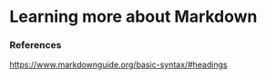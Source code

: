 # Learning more about Markdown

### References

<https://www.markdownguide.org/basic-syntax/#headings>